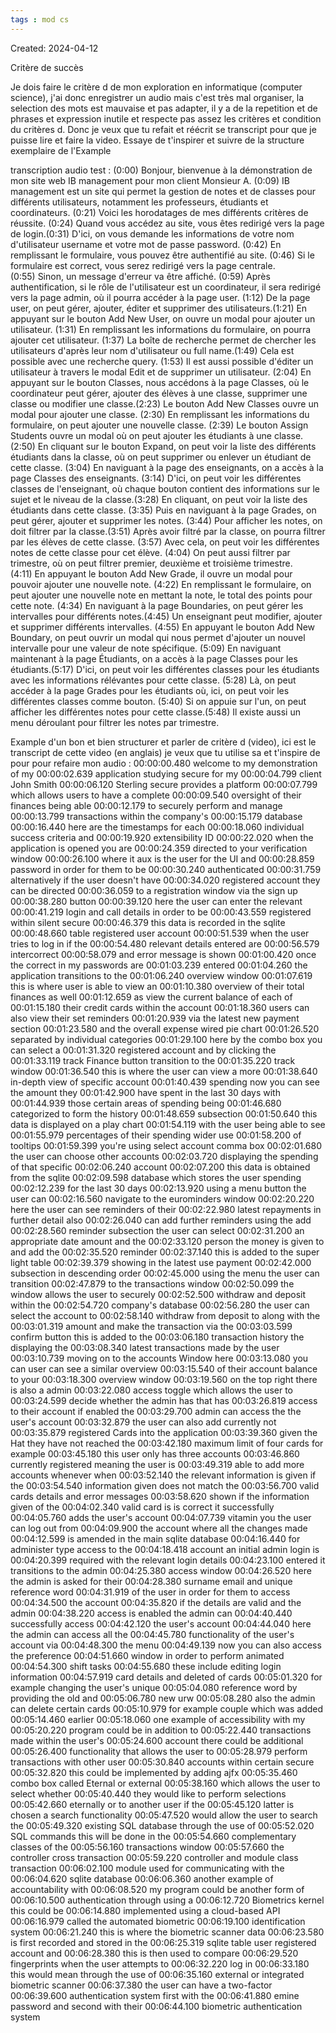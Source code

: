```yaml
---
tags : mod cs
---
```

Created: 2024-04-12


Critère de succès

Je dois faire le critère d de mon exploration en informatique (computer science), j'ai donc enregistrer un audio mais c'est très mal organiser, la selection des mots est mauvaise et pas adapter, il y a de la repetition et de phrases et expression inutile et respecte pas assez les critères et condition du critères d. Donc je veux que tu refait et réécrit se transcript pour que je puisse lire et faire la video. Essaye de t'inspirer et suivre de la structure exemplaire de l'Example

transcription audio test :
(0:00) Bonjour, bienvenue à la démonstration de mon site web IB management pour mon client Monsieur A. (0:09) IB management est un site qui permet la gestion de notes et de classes pour différents utilisateurs, notamment les professeurs, étudiants et coordinateurs. (0:21) Voici les horodatages de mes différents critères de réussite. (0:24) Quand vous accédez au site, vous êtes redirigé vers la page de login.(0:31) D'ici, on vous demande les informations de votre nom d'utilisateur username et votre mot de passe password. (0:42) En remplissant le formulaire, vous pouvez être authentifié au site. (0:46) Si le formulaire est correct, vous serez redirigé vers la page centrale.(0:55) Sinon, un message d'erreur va être affiché. (0:59) Après authentification, si le rôle de l'utilisateur est un coordinateur, il sera redirigé vers la page admin, où il pourra accéder à la page user. (1:12) De la page user, on peut gérer, ajouter, éditer et supprimer des utilisateurs.(1:21) En appuyant sur le bouton Add New User, on ouvre un modal pour ajouter un utilisateur. (1:31) En remplissant les informations du formulaire, on pourra ajouter cet utilisateur. (1:37) La boîte de recherche permet de chercher les utilisateurs d'après leur nom d'utilisateur ou full name.(1:49) Cela est possible avec une recherche query. (1:53) Il est aussi possible d'éditer un utilisateur à travers le modal Edit et de supprimer un utilisateur. (2:04) En appuyant sur le bouton Classes, nous accédons à la page Classes, où le coordinateur peut gérer, ajouter des élèves à une classe, supprimer une classe ou modifier une classe.(2:23) Le bouton Add New Classes ouvre un modal pour ajouter une classe. (2:30) En remplissant les informations du formulaire, on peut ajouter une nouvelle classe. (2:39) Le bouton Assign Students ouvre un modal où on peut ajouter les étudiants à une classe.(2:50) En cliquant sur le bouton Expand, on peut voir la liste des différents étudiants dans la classe, où on peut supprimer ou enlever un étudiant de cette classe. (3:04) En naviguant à la page des enseignants, on a accès à la page Classes des enseignants. (3:14) D'ici, on peut voir les différentes classes de l'enseignant, où chaque bouton contient des informations sur le sujet et le niveau de la classe.(3:28) En cliquant, on peut voir la liste des étudiants dans cette classe. (3:35) Puis en naviguant à la page Grades, on peut gérer, ajouter et supprimer les notes. (3:44) Pour afficher les notes, on doit filtrer par la classe.(3:51) Après avoir filtré par la classe, on pourra filtrer par les élèves de cette classe. (3:57) Avec cela, on peut voir les différentes notes de cette classe pour cet élève. (4:04) On peut aussi filtrer par trimestre, où on peut filtrer premier, deuxième et troisième trimestre.(4:11) En appuyant le bouton Add New Grade, il ouvre un modal pour pouvoir ajouter une nouvelle note. (4:22) En remplissant le formulaire, on peut ajouter une nouvelle note en mettant la note, le total des points pour cette note. (4:34) En naviguant à la page Boundaries, on peut gérer les intervalles pour différents notes.(4:45) Un enseignant peut modifier, ajouter et supprimer différents intervalles. (4:55) En appuyant le bouton Add New Boundary, on peut ouvrir un modal qui nous permet d'ajouter un nouvel intervalle pour une valeur de note spécifique. (5:09) En naviguant maintenant à la page Étudiants, on a accès à la page Classes pour les étudiants.(5:17) D'ici, on peut voir les différentes classes pour les étudiants avec les informations rélévantes pour cette classe. (5:28) Là, on peut accéder à la page Grades pour les étudiants où, ici, on peut voir les différentes classes comme bouton. (5:40) Si on appuie sur l'un, on peut afficher les différentes notes pour cette classe.(5:48) Il existe aussi un menu déroulant pour filtrer les notes par trimestre.

Example d'un bon et bien structurer et parler de critère d (video), ici est le transcript de cette video (en anglais) je veux que tu utilise sa et t'inspire de pour pour refaire mon audio : 
00:00:00.480
welcome to my demonstration of my
00:00:02.639
application studying secure for my
00:00:04.799
client John Smith
00:00:06.120
Sterling secure provides a platform
00:00:07.799
which allows users to have a complete
00:00:09.540
oversight of their finances being able
00:00:12.179
to securely perform and manage
00:00:13.799
transactions within the company's
00:00:15.179
database
00:00:16.440
here are the timestamps for each
00:00:18.060
individual success criteria and
00:00:19.920
extensibility ID
00:00:22.020
when the application is opened you are
00:00:24.359
directed to your verification window
00:00:26.100
where it aux is the user for the UI and
00:00:28.859
password in order for them to be
00:00:30.240
authenticated
00:00:31.759
alternatively if the user doesn't have
00:00:34.020
registered account they can be directed
00:00:36.059
to a registration window via the sign up
00:00:38.280
button
00:00:39.120
here the user can enter the relevant
00:00:41.219
login and call details in order to be
00:00:43.559
registered within silent secure
00:00:46.379
this data is recorded in the sqlite
00:00:48.660
table registered user account
00:00:51.539
when the user tries to log in if the
00:00:54.480
relevant details entered are
00:00:56.579
intercorrect
00:00:58.079
and error message is shown
00:01:00.420
once the correct in my passwords are
00:01:03.239
entered
00:01:04.260
the application transitions to the
00:01:06.240
overview window
00:01:07.619
this is where user is able to view an
00:01:10.380
overview of their total finances as well
00:01:12.659
as view the current balance of each of
00:01:15.180
their credit cards within the account
00:01:18.360
users can also view their set reminders
00:01:20.939
via the latest new payment section
00:01:23.580
and the overall expense wired pie chart
00:01:26.520
separated by individual categories
00:01:29.100
here by the combo box you can select a
00:01:31.320
registered account and by clicking the
00:01:33.119
track Finance button transition to the
00:01:35.220
track window
00:01:36.540
this is where the user can view a more
00:01:38.640
in-depth view of specific account
00:01:40.439
spending now you can see the amount they
00:01:42.900
have spent in the last 30 days with
00:01:44.939
those certain areas of spending being
00:01:46.680
categorized to form the history
00:01:48.659
subsection
00:01:50.640
this data is displayed on a play chart
00:01:54.119
with the user being able to see
00:01:55.979
percentages of their spending wider use
00:01:58.200
of tooltips
00:01:59.399
you're using select account comma box
00:02:01.680
the user can choose other accounts
00:02:03.720
displaying the spending of that specific
00:02:06.240
account
00:02:07.200
this data is obtained from the sqlite
00:02:09.598
database which stores the user spending
00:02:12.239
for the last 30 days
00:02:13.920
using a menu button the user can
00:02:16.560
navigate to the eurominders window
00:02:20.220
here the user can see reminders of their
00:02:22.980
latest repayments in further detail also
00:02:26.040
can add further reminders using the add
00:02:28.560
reminder subsection the user can select
00:02:31.200
an appropriate date amount and the
00:02:33.120
person the money is given to and add the
00:02:35.520
reminder
00:02:37.140
this is added to the super light table
00:02:39.379
showing in the latest use payment
00:02:42.000
subsection in descending order
00:02:45.000
using the menu the user can transition
00:02:47.879
to the transactions window
00:02:50.099
the window allows the user to securely
00:02:52.500
withdraw and deposit within the
00:02:54.720
company's database
00:02:56.280
the user can select the account to
00:02:58.140
withdraw from deposit to along with the
00:03:01.319
amount and make the transaction via the
00:03:03.599
confirm button this is added to the
00:03:06.180
transaction history the displaying the
00:03:08.340
latest transactions made by the user
00:03:10.739
moving on to the accounts Window here
00:03:13.080
you can user can see a similar overview
00:03:15.540
of their account balance to your
00:03:18.300
overview window
00:03:19.560
on the top right there is also a admin
00:03:22.080
access toggle which allows the user to
00:03:24.599
decide whether the admin has that has
00:03:26.819
access to their account if enabled the
00:03:29.700
admin can access the the user's account
00:03:32.879
the user can also add currently not
00:03:35.879
registered Cards into the application
00:03:39.360
given the Hat they have not reached the
00:03:42.180
maximum limit of four cards for example
00:03:45.180
this user only has three accounts
00:03:46.860
currently registered meaning the user is
00:03:49.319
able to add more accounts whenever when
00:03:52.140
the relevant information is given if the
00:03:54.540
information given does not match the
00:03:56.700
valid cards details and error messages
00:03:58.620
shown if the information given of the
00:04:02.340
valid card is is correct it successfully
00:04:05.760
adds the user's account
00:04:07.739
vitamin you the user can log out from
00:04:09.900
the account where all the changes made
00:04:12.599
is amended in the main sqlite database
00:04:16.440
for administer type access to the
00:04:18.418
account an initial admin login is
00:04:20.399
required with the relevant login details
00:04:23.100
entered it transitions to the admin
00:04:25.380
access window
00:04:26.520
here the admin is asked for their
00:04:28.380
surname email and unique reference word
00:04:31.919
of the user in order for them to access
00:04:34.500
the account
00:04:35.820
if the details are valid and the admin
00:04:38.220
access is enabled the admin can
00:04:40.440
successfully access
00:04:42.120
the user's account
00:04:44.040
here the admin can access all the
00:04:45.780
functionality of the user's account via
00:04:48.300
the menu
00:04:49.139
now you can also access the preference
00:04:51.660
window in order to perform animated
00:04:54.300
shift tasks
00:04:55.680
these include editing login information
00:04:57.919
card details and deleted of cards
00:05:01.320
for example changing the user's unique
00:05:04.080
reference word by providing the old and
00:05:06.780
new urw
00:05:08.280
also the admin can delete certain cards
00:05:10.979
for example couple which was added
00:05:14.460
earlier
00:05:18.060
one example of accessibility with my
00:05:20.220
program could be in addition to
00:05:22.440
transactions made within the user's
00:05:24.600
account there could be additional
00:05:26.400
functionality that allows the user to
00:05:28.979
perform transactions with other user
00:05:30.840
accounts within certain secure
00:05:32.820
this could be implemented by adding ajfx
00:05:35.460
combo box called Eternal or external
00:05:38.160
which allows the user to select whether
00:05:40.440
they would like to perform selections
00:05:42.660
eternally or to another user if the
00:05:45.120
latter is chosen a search functionality
00:05:47.520
would allow the user to search the
00:05:49.320
existing SQL database through the use of
00:05:52.020
SQL commands this will be done in the
00:05:54.660
complementary classes of the
00:05:56.160
transactions window
00:05:57.660
the controller cross transaction
00:05:59.220
controller and module class transaction
00:06:02.100
module used for communicating with the
00:06:04.620
sqlite database
00:06:06.360
another example of accountability with
00:06:08.520
my program could be another form of
00:06:10.500
authentication through using a
00:06:12.720
Biometrics kernel this could be
00:06:14.880
implemented using a cloud-based API
00:06:16.979
called the automated biometric
00:06:19.100
identification system
00:06:21.240
this is where the biometric scanner data
00:06:23.580
is first recorded and stored in the
00:06:25.319
sqlite table user registered account and
00:06:28.380
this is then used to compare
00:06:29.520
fingerprints when the user attempts to
00:06:32.220
log in
00:06:33.180
this would mean through the use of
00:06:35.160
external or integrated biometric scanner
00:06:37.380
the user can have a two-factor
00:06:39.600
authentication system first with the
00:06:41.880
emine password and second with their
00:06:44.100
biometric authentication system
